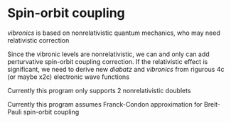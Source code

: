 # Spin-orbit coupling
*vibronics* is based on nonrelativistic quantum mechanics, who may need relativistic correction

Since the vibronic levels are nonrelativistic, we can and only can add perturvative spin-orbit coupling correction. If the relativistic effect is significant, we need to derive new *diabatz* and *vibronics* from rigurous 4c (or maybe x2c) electronic wave functions

Currently this program only supports 2 nonrelativistic doublets

Currently this program assumes Franck-Condon approximation for Breit-Pauli spin-orbit coupling